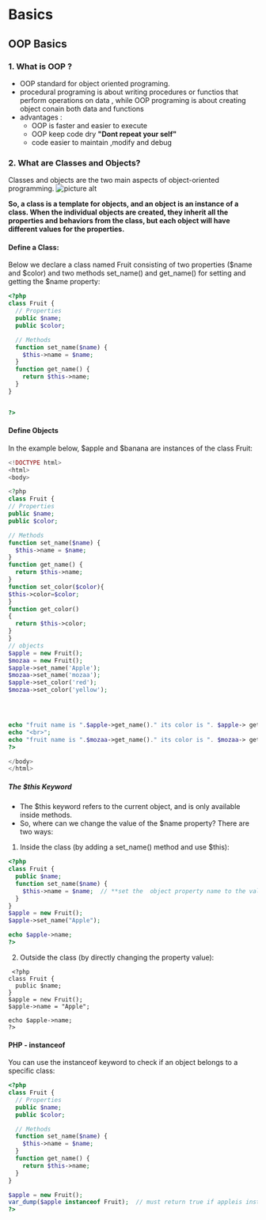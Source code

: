 # Basics

## OOP Basics 
### 1. What is OOP ?
* OOP standard for object oriented programing.
* procedural programing is about writing procedures or functios that perform operations on data , while OOP programing is about creating object conain both data and functions
* advantages :
   * OOP is faster and easier to execute 
   * OOP keep code dry **"Dont repeat your self"** 
   * code easier to maintain ,modify and debug 
### 2. What are Classes and Objects?
Classes and objects are the two main aspects of object-oriented programming.
![picture alt](https://cdn.shouts.dev/wp-content/uploads/2020/02/11223205/class-object-oop.png)

**So, a class is a template for objects, and an object is an instance of a class.
When the individual objects are created, they inherit all the properties and behaviors from the class, but each object will have different values for the properties.**

#### Define a Class:
Below we declare a class named Fruit consisting of two properties ($name and $color) and two methods set_name() and get_name() for setting and getting the $name property:


```PHP
<?php
class Fruit {
  // Properties
  public $name;
  public $color;

  // Methods
  function set_name($name) {
    $this->name = $name;
  }
  function get_name() {
    return $this->name;
  }
}


?>
 ```
 #### Define Objects
 In the example below, $apple and $banana are instances of the class Fruit:
 ```PHP
<!DOCTYPE html>
<html>
<body>

 <?php
class Fruit {
 // Properties
 public $name;
 public $color;

 // Methods
 function set_name($name) {
   $this->name = $name;
 }
 function get_name() {
   return $this->name;
 }
 function set_color($color){
 $this->color=$color;
 }
 function get_color()
 {
   return $this->color;
 }
 }
// objects 
$apple = new Fruit();
$mozaa = new Fruit();
$apple->set_name('Apple');
$mozaa->set_name('mozaa');
$apple->set_color('red');
$mozaa->set_color('yellow');




echo "fruit name is ".$apple->get_name()." its color is ". $apple-> get_color();
echo "<br>";
echo "fruit name is ".$mozaa->get_name()." its color is ". $mozaa-> get_color();
?> 
 
</body>
</html>

 ```
 ##### The $this Keyword
 * The $this keyword refers to the current object, and is only available inside methods.
  * So, where can we change the value of the $name property? There are two ways:

  1. Inside the class (by adding a set_name() method and use $this):
```PHP
<?php
class Fruit {
  public $name;
  function set_name($name) {
    $this->name = $name;  // **set the  object property name to the value passed to methode set_name()**
  }
}
$apple = new Fruit();
$apple->set_name("Apple");

echo $apple->name;
?> 
```
  2. Outside the class (by directly changing the property value):
```
 <?php
class Fruit {
  public $name;
}
$apple = new Fruit();
$apple->name = "Apple";

echo $apple->name;
?> 
```

#### PHP - instanceof

You can use the instanceof keyword to check if an object belongs to a specific class:

```PHP
<?php
class Fruit {
  // Properties
  public $name;
  public $color;

  // Methods
  function set_name($name) {
    $this->name = $name;
  }
  function get_name() {
    return $this->name;
  }
}

$apple = new Fruit();
var_dump($apple instanceof Fruit);  // must return true if appleis instance of exist class called fruit
?>
 
```

 



